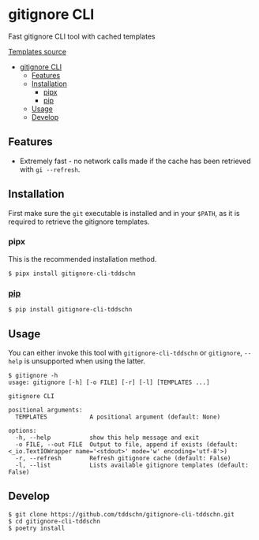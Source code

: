 # gitignore CLI

Fast gitignore CLI tool with cached templates

[Templates source](https://github.com/toptal/gitignore)

- [gitignore CLI](#gitignore-cli)
	- [Features](#features)
	- [Installation](#installation)
		- [pipx](#pipx)
		- [pip](#pip)
	- [Usage](#usage)
	- [Develop](#develop)
## Features
- Extremely fast - no network calls made if the cache has been retrieved with `gi --refresh`.

## Installation

First make sure the `git` executable is installed and in your `$PATH`, 
as it is required to retrieve the gitignore templates.

### pipx

This is the recommended installation method.

```
$ pipx install gitignore-cli-tddschn
```

### [pip](https://pypi.org/project/gitignore-cli-tddschn/)
```
$ pip install gitignore-cli-tddschn
```


## Usage

You can either invoke this tool with `gitignore-cli-tddschn` or `gitignore`,
`--help` is unsupported when using the latter.

```
$ gitignore -h
usage: gitignore [-h] [-o FILE] [-r] [-l] [TEMPLATES ...]

gitignore CLI

positional arguments:
  TEMPLATES            A positional argument (default: None)

options:
  -h, --help           show this help message and exit
  -o FILE, --out FILE  Output to file, append if exists (default: <_io.TextIOWrapper name='<stdout>' mode='w' encoding='utf-8'>)
  -r, --refresh        Refresh gitignore cache (default: False)
  -l, --list           Lists available gitignore templates (default: False)
```

## Develop
```
$ git clone https://github.com/tddschn/gitignore-cli-tddschn.git
$ cd gitignore-cli-tddschn
$ poetry install
```